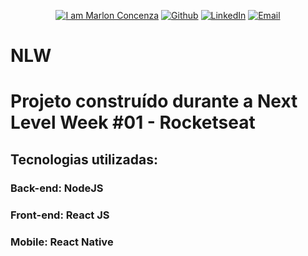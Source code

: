 <p align="center">
  <a href="https://github.com/marlonconcenza" target="_blank"><img alt="I am Marlon Concenza" src="https://img.shields.io/badge"></a>
  <a href="https://github.com/marlonconcenza" target="_blank" ><img alt="Github" src="https://img.shields.io/badge/Github--%23F8952D?style=social&logo=github"></a>
  <a href="https://www.linkedin.com/in/marlon-martins-concenza-53738978" target="_blank" ><img alt="LinkedIn" src="https://img.shields.io/badge/Linkedin--%23F8952D?style=social&logo=linkedin"></a>
  <a href="mailto:marlon.concenza@gmail.com" target="_blank" ><img alt="Email" src="https://img.shields.io/badge/Email--%23F8952D?style=social&logo=gmail"></a>
</p>

# NLW
# Projeto construído durante a Next Level Week #01 - Rocketseat
## Tecnologias utilizadas:
### Back-end: NodeJS
### Front-end: React JS
### Mobile: React Native
